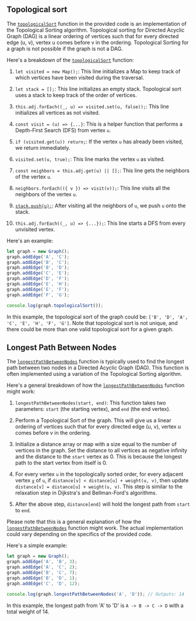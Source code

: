 
## Topological sort

The [`topologicalSort`](command:_github.copilot.openSymbolInFile?%5B%22Iterations%2F04%2FGraph.js%22%2C%22topologicalSort%22%5D "Iterations/04/Graph.js") function in the provided code is an implementation of the Topological Sorting algorithm. Topological sorting for Directed Acyclic Graph (DAG) is a linear ordering of vertices such that for every directed edge (u, v), vertex u comes before v in the ordering. Topological Sorting for a graph is not possible if the graph is not a DAG.

Here's a breakdown of the [`topologicalSort`](command:_github.copilot.openSymbolInFile?%5B%22Iterations%2F04%2FGraph.js%22%2C%22topologicalSort%22%5D "Iterations/04/Graph.js") function:

1. `let visited = new Map();`: This line initializes a Map to keep track of which vertices have been visited during the traversal.

2. `let stack = [];`: This line initializes an empty stack. Topological sort uses a stack to keep track of the order of vertices.

3. `this.adj.forEach((_, u) => visited.set(u, false));`: This line initializes all vertices as not visited.

4. `const visit = (u) => {...}`: This is a helper function that performs a Depth-First Search (DFS) from vertex `u`.

5. `if (visited.get(u)) return;`: If the vertex `u` has already been visited, we return immediately.

6. `visited.set(u, true);`: This line marks the vertex `u` as visited.

7. `const neighbors = this.adj.get(u) || [];`: This line gets the neighbors of the vertex `u`.

8. `neighbors.forEach(({ v }) => visit(v));`: This line visits all the neighbors of the vertex `u`.

9. [`stack.push(u);`](command:_github.copilot.openSymbolInFile?%5B%22Iterations%2F04%2FGraph.js%22%2C%22stack.push(u)%3B%22%5D "Iterations/04/Graph.js"): After visiting all the neighbors of `u`, we push `u` onto the stack.

10. `this.adj.forEach((_, u) => {...});`: This line starts a DFS from every unvisited vertex.

Here's an example:

```javascript
let graph = new Graph();
graph.addEdge('A', 'C');
graph.addEdge('B', 'C');
graph.addEdge('B', 'D');
graph.addEdge('C', 'E');
graph.addEdge('D', 'F');
graph.addEdge('E', 'H');
graph.addEdge('E', 'F');
graph.addEdge('F', 'G');

console.log(graph.topologicalSort());
```

In this example, the topological sort of the graph could be: `['B', 'D', 'A', 'C', 'E', 'H', 'F', 'G']`. Note that topological sort is not unique, and there could be more than one valid topological sort for a given graph.

## Longest Path Between Nodes 

The [`longestPathBetweenNodes`](command:_github.copilot.openSymbolInFile?%5B%22Iterations%2F04%2FGraph.js%22%2C%22longestPathBetweenNodes%22%5D "Iterations/04/Graph.js") function is typically used to find the longest path between two nodes in a Directed Acyclic Graph (DAG). This function is often implemented using a variation of the Topological Sorting algorithm.

Here's a general breakdown of how the [`longestPathBetweenNodes`](command:_github.copilot.openSymbolInFile?%5B%22Iterations%2F04%2FGraph.js%22%2C%22longestPathBetweenNodes%22%5D "Iterations/04/Graph.js") function might work:

1. `longestPathBetweenNodes(start, end)`: This function takes two parameters: `start` (the starting vertex), and `end` (the end vertex).

2. Perform a Topological Sort of the graph. This will give us a linear ordering of vertices such that for every directed edge (u, v), vertex u comes before v in the ordering.

3. Initialize a distance array or map with a size equal to the number of vertices in the graph. Set the distance to all vertices as negative infinity and the distance to the `start` vertex as 0. This is because the longest path to the start vertex from itself is 0.

4. For every vertex `u` in the topologically sorted order, for every adjacent vertex [`v`](command:_github.copilot.openSymbolInFile?%5B%22Iterations%2F04%2FGraph.js%22%2C%22v%22%5D "Iterations/04/Graph.js") of `u`, if `distance[v] < distance[u] + weight(u, v)`, then update `distance[v] = distance[u] + weight(u, v)`. This step is similar to the relaxation step in Dijkstra's and Bellman-Ford's algorithms.

5. After the above step, `distance[end]` will hold the longest path from `start` to `end`.

Please note that this is a general explanation of how the [`longestPathBetweenNodes`](command:_github.copilot.openSymbolInFile?%5B%22Iterations%2F04%2FGraph.js%22%2C%22longestPathBetweenNodes%22%5D "Iterations/04/Graph.js") function might work. The actual implementation could vary depending on the specifics of the provided code.

Here's a simple example:

```javascript
let graph = new Graph();
graph.addEdge('A', 'B', 3);
graph.addEdge('A', 'C', 2);
graph.addEdge('B', 'C', 7);
graph.addEdge('B', 'D', 1);
graph.addEdge('C', 'D', 12);

console.log(graph.longestPathBetweenNodes('A', 'D')); // Outputs: 14
```

In this example, the longest path from 'A' to 'D' is `A -> B -> C -> D` with a total weight of 14.